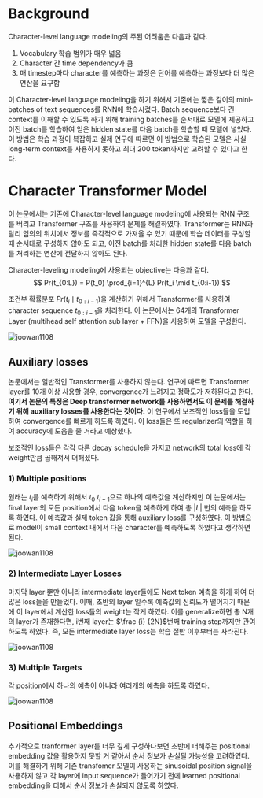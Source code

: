 ﻿# Background
Character-level language modeling의 주된 어려움은 다음과 같다.
1. Vocabulary 학습 범위가 매우 넓음
2. Character 간 time dependency가 큼
3. 매 timestep마다 character를 예측하는 과정은 단어를 예측하는 과정보다 더 많은 연산을 요구함

이 Character-level language modeling을 하기 위해서 기존에는 짧은 길이의 mini-batches of text sequences를 RNN에 학습시켰다. Batch sequence보다 긴 context를 이해할 수 있도록 하기 위해 training batches를 순서대로 모델에 제공하고 이전 batch를 학습하여 얻은 hidden state를 다음 batch를 학습할 때 모델에 넣었다. 이 방법은 학습 과정이 복잡하고 실제 연구에 따르면 이 방법으로 학습된 모델은 사실 long-term context를 사용하지 못하고 최대 200 token까지만 고려할 수 있다고 한다. 

# Character Transformer Model

이 논문에서는 기존에 Character-level language modeling에 사용되는 RNN 구조를 버리고 Transformer 구조를 사용하여 문제를 해결하였다. Transformer는 RNN과 달리 임의의 위치에서 정보를 즉각적으로 가져올 수 있기 때문에 학습 데이터를 구성할 때 순서대로 구성하지 않아도 되고, 이전 batch를 처리한 hidden state를 다음 batch를 처리하는 연산에 전달하지 않아도 된다. 

Character-leveling modeling에 사용되는 objective는 다음과 같다.
$$
Pr(t_{0:L}) = P(t_0) \prod_{i=1}^{L} Pr(t_i \mid t_{0:i-1})
$$

조건부 확률분포 $Pr(t_i \mid t_{0:i-1})$을 계산하기 위해서 Transformer를 사용하여 character sequence $t_{0:i-1}$을 처리한다.  이 논문에서는 64개의 Transformer Layer (multihead self attention sub layer + FFN)을 사용하여 모델을 구성한다.

![joowan1108]({{site.url}}/images/papers/characterlevel/first.png) 

## Auxiliary losses 

논문에서는 일반적인 Transformer를 사용하지 않는다. 연구에 따르면 Transformer layer를 10개 이상 사용할 경우, convergence가 느려지고 정확도가 저하된다고 한다. **여기서 논문의 특징은 Deep transformer network를 사용하면서도 이 문제를 해결하기 위해 auxiliary losses를 사용한다는 것이다.** 이 연구에서 보조적인 loss들을 도입하여 convergence를 빠르게 하도록 하였다. 이 loss들은 또 regularizer의 역할을 하여 accuracy에 도움을 줄 거라고 예상했다. 

보조적인 loss들은 각각 다른 decay schedule을 가지고 network의 total loss에 각 weight만큼 곱해져서 더해졌다.

### 1) Multiple positions

원래는 $t_i$를 예측하기 위해서 $t_0 ~ t_{i-1}$으로 하나의 예측값을 계산하지만 이 논문에서는 final layer의 모든 position에서 다음 token을 예측하게 하여 총 |$L$| 번의 예측을 하도록 하였다. 이 예측값과 실제 token 값을 통해 auxiliary loss를 구성하였다. 이 방법으로 model이 small context 내에서 다음 character를 예측하도록 하였다고 생각하면 된다. 

![joowan1108]({{site.url}}/images/papers/characterlevel/second.png) 

### 2) Intermediate Layer Losses

마지막 layer 뿐만 아니라 intermediate layer들에도 Next token 예측을 하게 하여 더 많은 loss들을 만들었다. 이때, 초반의 layer 일수록 예측값의 신뢰도가 떨어지기 때문에 이 layer에서 계산한 loss들의 weight는 작게 하였다. 이를 generalize하면 총 N개의 layer가 존재한다면, i번째 layer는 $\frac {i} {2N}$번째 training step까지만 관여하도록 하였다. 즉, 모든 intermediate layer loss는 학습 절반 이후부터는 사라진다.

![joowan1108]({{site.url}}/images/papers/characterlevel/third.png) 

### 3) Multiple Targets
각 position에서 하나의 예측이 아니라 여러개의 예측을 하도록 하였다.

![joowan1108]({{site.url}}/images/papers/characterlevel/fourth.png) 


## Positional Embeddings

추가적으로 tranformer layer를 너무 깊게 구성하다보면 초반에 더해주는 positional embedding 값을 활용하지 못할 거 같아서 순서 정보가 손실될 가능성을 고려하였다. 이를 해결하기 위해 기존 transfomer 모델이 사용하는 sinusoidal position signal을 사용하지 않고 각 layer에 input sequence가 들어가기 전에 learned positional embedding을 더해서 순서 정보가 손실되지 않도록 하였다.






